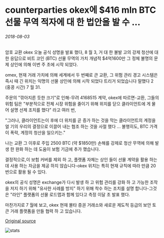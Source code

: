 # counterparties okex에 $416 mln BTC 선물 무역 적자에 대 한 법안을 발 수 ...

###### 2018-08-03

암호 교환 okex 오늘 공식 성명을 발표 했다, 8 월 3, 거 대 한 불발 고의 강제 청산에 대 한 응답으로 비트 코인 (BTC) 선물 무역의 가치 개념적 $4억1600만 그 정체 불명의 문제 상인에 의해 이번 주 초에 시작 되었다.

omex, 현재 거래 가치에 의해 세계에서 두 번째로 큰 교환, 그 위험 관리 경고 시스템은 즉시 때 긴 위치는 익명의 선물 상인에 의해 시작 되었다 트리거 되었습니다 말했다 2 (홍콩 시간) 7 월 31.

주문의 "깎아지른 듯한 크기"로 인해-무려 4168515 계약, okex에 따르면-교환, 그들의 위험 팀은 "부분적으로 전체 시장 위험을 줄이기 위해 위치를 닫으 클라이언트에 게 물어 설명 선제 조치를 했다" 라고 여러 번,

"그러나, 클라이언트는이 후에 더 위치를 곧 증가 하는 것을 막는 클라이언트의 계정을 얼 기의 우리의 결정으로 이끌어 내는 협조 하는 것을 사절 했다 ... 불행히도, BTC 가격이 폭락, 계정의 청산을 일으키는."

나는 교환 그 이후로 주입 2500 BTC (약 $1850만) 손해를 강제로 청산 무역에 의해 발생 한 완화 하는 데 도움이 보험 기금에 추가 했습니다.

결정적으로,이 보험 커버를 제외 하 고, 플랫폼 자체는 상인 들이 선물 계약을 활용 하는 데 사용 하는 자금을 제공 하지 않습니다-okex 위치는 특히 현재 규칙에 따라 만큼 20 번으로 활용 될 수 있다.

okex의 공식 성명은 exchange가 다시 발생 하 고 위험 관리를 강화 하 고 가능한 조작을 저지 하기 위해 "유사한 사례를 방지" 하기 위해 착수 하는 조치를 설명 합니다-그것은 "라인" 플랫폼의 선물 로드맵과 함께 있다고 측정 이달 초 발표 했다.

마찬가지로 7 월에 보고, okex 현재 몰타 증권 거래소와 새로운 제도적 등급의 보안 토큰 거래 플랫폼을 만들 협력 하 고 있습니다.

[Original source](https://cointelegraph.com/news/counterparties-could-foot-the-bill-for-416-mln-btc-futures-trade-shortfall-on-okex)

![stats](https://c.statcounter.com/11760860/0/a89fa40b/1/ "stats")